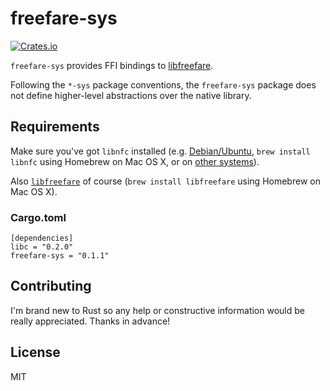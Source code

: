 # freefare-sys

[![Crates.io](https://img.shields.io/crates/v/freefare-sys.svg?maxAge=2592000)](https://crates.io/crates/freefare-sys)

`freefare-sys` provides FFI bindings to [libfreefare](https://github.com/nfc-tools/libfreefare).

Following the `*-sys` package conventions, the `freefare-sys` package does not define higher-level abstractions over the native library.

## Requirements

Make sure you've got `libnfc` installed (e.g. [Debian/Ubuntu](http://nfc-tools.org/index.php?title=Libnfc#Debian_.2F_Ubuntu), `brew install libnfc` using Homebrew on Mac OS X, or on [other systems](http://nfc-tools.org/index.php?title=Libnfc#Installation)).

Also [`libfreefare`](http://nfc-tools.org/index.php?title=Libfreefare) of course (`brew install libfreefare` using Homebrew on Mac OS X).

### Cargo.toml

    [dependencies]
    libc = "0.2.0"
    freefare-sys = "0.1.1"
    
## Contributing
    
I'm brand new to Rust so any help or constructive information would be really appreciated. Thanks in advance!    
    
## License
    
MIT